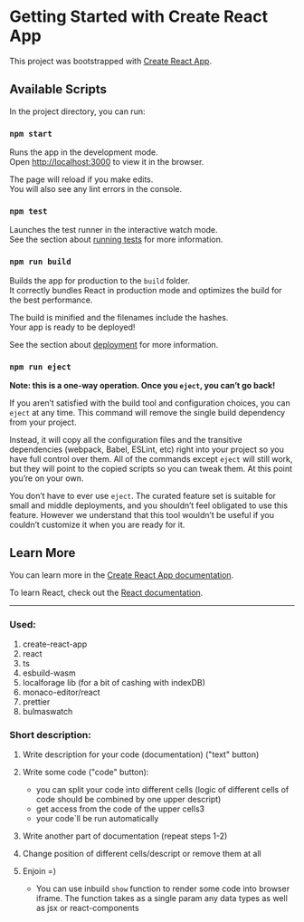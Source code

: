 # Getting Started with Create React App

This project was bootstrapped with [Create React App](https://github.com/facebook/create-react-app).

## Available Scripts

In the project directory, you can run:

### `npm start`

Runs the app in the development mode.\
Open [http://localhost:3000](http://localhost:3000) to view it in the browser.

The page will reload if you make edits.\
You will also see any lint errors in the console.

### `npm test`

Launches the test runner in the interactive watch mode.\
See the section about [running tests](https://facebook.github.io/create-react-app/docs/running-tests) for more information.

### `npm run build`

Builds the app for production to the `build` folder.\
It correctly bundles React in production mode and optimizes the build for the best performance.

The build is minified and the filenames include the hashes.\
Your app is ready to be deployed!

See the section about [deployment](https://facebook.github.io/create-react-app/docs/deployment) for more information.

### `npm run eject`

**Note: this is a one-way operation. Once you `eject`, you can’t go back!**

If you aren’t satisfied with the build tool and configuration choices, you can `eject` at any time. This command will remove the single build dependency from your project.

Instead, it will copy all the configuration files and the transitive dependencies (webpack, Babel, ESLint, etc) right into your project so you have full control over them. All of the commands except `eject` will still work, but they will point to the copied scripts so you can tweak them. At this point you’re on your own.

You don’t have to ever use `eject`. The curated feature set is suitable for small and middle deployments, and you shouldn’t feel obligated to use this feature. However we understand that this tool wouldn’t be useful if you couldn’t customize it when you are ready for it.

## Learn More

You can learn more in the [Create React App documentation](https://facebook.github.io/create-react-app/docs/getting-started).

To learn React, check out the [React documentation](https://reactjs.org/).

___________________________


### Used:

1. create-react-app
2. react
3. ts
4. esbuild-wasm
5. localforage lib (for a bit of cashing with  indexDB)
6. monaco-editor/react
7. prettier
8. bulmaswatch


###  Short description:
1. Write description for your code (documentation) ("text" button)
2. Write some code ("code" button):
    - you can split your code into different cells (logic of different cells of code should be combined by one upper descript)
    - get access from the code of the upper cells3 
    - your code`ll be run automatically
3. Write another part of documentation (repeat steps 1-2)
4. Change position of different cells/descript or remove them at all
4. Enjoin =)

    - You can use inbuild ```show``` function to render some code into browser iframe. 
   The function takes as a single param any data types as well as jsx or react-components
